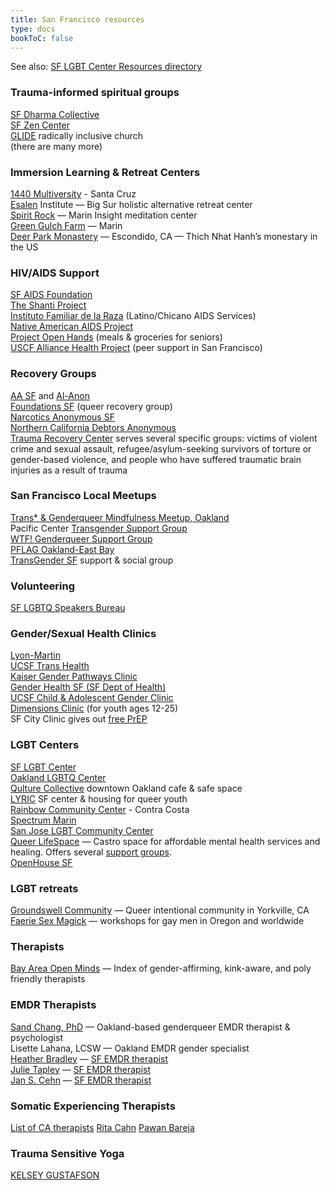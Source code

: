 ```yaml
---
title: San Francisco resources
type: docs
bookToC: false
---
```


See also: [SF LGBT Center Resources directory](https://www.sfcenter.org/resources/)  

### Trauma-informed spiritual groups
[SF Dharma Collective](https://sfdharmacollective.org/)  
[SF Zen Center](http://sfzc.org/)  
[GLIDE](https://www.glide.org/) radically inclusive church  
(there are many more)  

### Immersion Learning & Retreat Centers
[1440 Multiversity](http://1440.org/) - Santa Cruz  
[Esalen](https://www.esalen.org/) Institute — Big Sur holistic alternative retreat center  
[Spirit Rock](https://www.spiritrock.org/) — Marin Insight meditation center  
[Green Gulch Farm](http://sfzc.org/green-gulch) — Marin  
[Deer Park Monastery](https://deerparkmonastery.org/) — Escondido, CA — Thich Nhat Hanh’s monestary in the US  

### HIV/AIDS Support
[SF AIDS Foundation](http://www.sfaf.org/)  
[The Shanti Project](http://www.shanti.org/)  
[Instituto Familiar de la Raza](http://ifrsf.org/) (Latino/Chicano AIDS Services)  
[Native American AIDS Project](http://www.naap-ca.org/)  
[Project Open Hands](http://www.openhand.org/) (meals & groceries for seniors)  
[USCF Alliance Health Project](http://www.ucsf-ahp.org/) (peer support in San Francisco)  

### Recovery Groups
[AA SF](http://www.aasf.org/home.cfm) and [Al-Anon](http://www.ncwsa.org/)  
[Foundations SF](http://www.foundationsrecoverynetwork.com/outpatient-treatment/foundations-san-francisco/#tab1) (queer recovery group)  
[Narcotics Anonymous SF](http://sfna.org/)  
[Northern California Debtors Anonymous](https://www.ncdaweb.org/)  
[Trauma Recovery Center](http://traumarecoverycenter.org/) serves several specific groups: victims of violent crime and sexual assault, refugee/asylum-seeking survivors of torture or gender-based violence, and people who have suffered traumatic brain injuries as a result of trauma

### San Francisco Local Meetups
[Trans* & Genderqueer Mindfulness Meetup, Oakland](https://www.meetup.com/TGQMM-Trans-Genderqueer-Mindfulness-Meetup-Oakland/?_cookie-check=9JDqYEVNZd5QS5N0)  
Pacific Center [Transgender Support Group](http://pacificcenter.org/transgenderts)  
[WTF! Genderqueer Support Group](http://pacificcenter.org/genderqueergender-variant)  
[PFLAG Oakland-East Bay](http://pflag-eastbay.org/)  
[TransGender SF](http://tgsf.org/) support & social group  

### Volunteering
[SF LGBTQ Speakers Bureau](https://sfspeakersbureau.org/)

### Gender/Sexual Health Clinics
[Lyon-Martin](http://lyon-martin.org/)  
[UCSF Trans Health](http://transhealth.ucsf.edu)  
[Kaiser Gender Pathways Clinic](https://thrive.kaiserpermanente.org/care-near-you/northern-california/sanfrancisco/departments/gender-pathways-clinic/)  
[Gender Health SF (SF Dept of Health)](https://www.sfdph.org/dph/comupg/oprograms/THS/default2.asp)  
[UCSF Child & Adolescent Gender Clinic](https://www.ucsfbenioffchildrens.org/clinics/child_and_adolescent_gender_center/)  
[Dimensions Clinic](http://www.dimensionsclinic.org/) (for youth ages 12-25)  
SF City Clinic gives out [free PrEP](http://www.sfcityclinic.org/services/prep.asp)  

### LGBT Centers
[SF LGBT Center](http://www.sfcenter.org/)  
[Oakland LGBTQ Center](https://www.oaklandlgbtqcenter.org/)  
[Qulture Collective](http://www.qulturecollective.com/) downtown Oakland cafe & safe space  
[LYRIC](http://lyric.org/) SF center & housing for queer youth  
[Rainbow Community Center](http://rainbowcc.org/) - Contra Costa  
[Spectrum Marin](http://www.spectrummarin.org/)  
[San Jose LGBT Community Center](https://www.defrankcenter.org/)  
[Queer LifeSpace](http://www.queerlifespace.org/) — Castro space for affordable mental health services and healing. Offers several [support groups](http://www.queerlifespace.org/services-2/).  
[OpenHouse SF](https://www.openhouse-sf.org/)  

### LGBT retreats
[Groundswell Community](https://www.groundswellretreat.com/) — Queer intentional community in Yorkville, CA  
[Faerie Sex Magick](http://www.faeriesexmagick.org/) — workshops for gay men in Oregon and worldwide  

### Therapists
[Bay Area Open Minds](https://bayareaopenminds.org/) — Index of gender-affirming, kink-aware, and poly friendly therapists

### EMDR Therapists
[Sand Chang, PhD](http://sandchang.com/) — Oakland-based genderqueer EMDR therapist & psychologist  
Lisette Lahana, LCSW — Oakland EMDR gender specialist  
[Heather Bradley](http://www.drheatherbradley.com/) — [SF EMDR therapist](https://www.emdria.org/members/?id=56596647)  
[Julie Tapley](http://www.julietapleymft.com/) — [SF EMDR therapist](https://www.emdria.org/members/?id=28491608)  
[Jan S. Cehn](http://www.jancehnlcsw.com/) — [SF EMDR therapist](https://www.emdria.org/members/?id=28538678)

### Somatic Experiencing Therapists
[List of CA therapists](https://sepractitioner.membergrove.com/search-directory.php?sb=loc&st=USA+California+CA_North)
[Rita Cahn](https://sepractitioner.membergrove.com/member-details.php?id=165)
[Pawan Bareja](https://sepractitioner.membergrove.com/member-details.php?id=2319)

### Trauma Sensitive Yoga
[KELSEY GUSTAFSON](http://kelseygustafson.com/)
